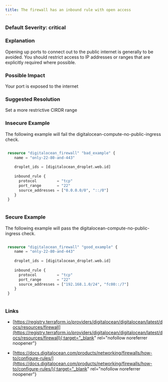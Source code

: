 ```yaml
---
title: The firewall has an inbound rule with open access
---
```


### Default Severity: <span class="severity critical">critical</span>

### Explanation

Opening up ports to connect out to the public internet is generally to be avoided. You should restrict access to IP addresses or ranges that are explicitly required where possible.

### Possible Impact
Your port is exposed to the internet

### Suggested Resolution
Set a more restrictive CIRDR range


### Insecure Example

The following example will fail the digitalocean-compute-no-public-ingress check.
```terraform

 resource "digitalocean_firewall" "bad_example" {
 	name = "only-22-80-and-443"
   
 	droplet_ids = [digitalocean_droplet.web.id]
   
 	inbound_rule {
 	  protocol         = "tcp"
 	  port_range       = "22"
 	  source_addresses = ["0.0.0.0/0", "::/0"]
 	}
 }
 
```



### Secure Example

The following example will pass the digitalocean-compute-no-public-ingress check.
```terraform

 resource "digitalocean_firewall" "good_example" {
 	name = "only-22-80-and-443"
   
 	droplet_ids = [digitalocean_droplet.web.id]
   
 	inbound_rule {
 	  protocol         = "tcp"
 	  port_range       = "22"
 	  source_addresses = ["192.168.1.0/24", "fc00::/7"]
 	}
 }
 
```



### Links


- [https://registry.terraform.io/providers/digitalocean/digitalocean/latest/docs/resources/firewall](https://registry.terraform.io/providers/digitalocean/digitalocean/latest/docs/resources/firewall){:target="_blank" rel="nofollow noreferrer noopener"}

- [https://docs.digitalocean.com/products/networking/firewalls/how-to/configure-rules/](https://docs.digitalocean.com/products/networking/firewalls/how-to/configure-rules/){:target="_blank" rel="nofollow noreferrer noopener"}



